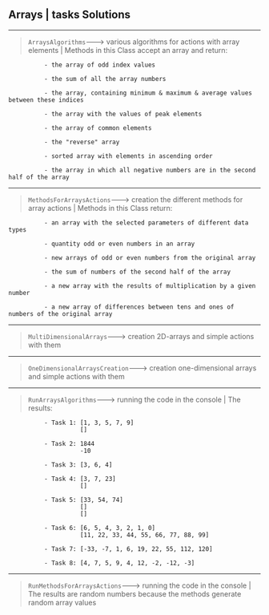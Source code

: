 ## Arrays | tasks Solutions ##
***
> `ArraysAlgorithms`---> various algorithms for actions with array elements | Methods in this Class accept an array and return:

              - the array of odd index values
       
              - the sum of all the array numbers
       
              - the array, containing minimum & maximum & average values between these indices
       
              - the array with the values of peak elements
       
              - the array of common elements
       
              - the "reverse" array
       
              - sorted array with elements in ascending order
       
              - the array in which all negative numbers are in the second half of the array
              
***
> `MethodsForArraysActions`---> creation the different methods for array actions | Methods in this Class return:   
   
              - an array with the selected parameters of different data types
    
              - quantity odd or even numbers in an array
    
              - new arrays of odd or even numbers from the original array

              - the sum of numbers of the second half of the array
       
              - a new array with the results of multiplication by a given number
       
              - a new array of differences between tens and ones of numbers of the original array
***

> `MultiDimensionalArrays`---> creation 2D-arrays and simple actions with them

***

> `OneDimensionalArraysCreation`---> creation one-dimensional arrays and simple actions with them

***

> `RunArraysAlgorithms`---> running the code in the console | The results:

              - Task 1: [1, 3, 5, 7, 9]
                        []
                 
              - Task 2: 1844
                        -10
                 
              - Task 3: [3, 6, 4]
       
              - Task 4: [3, 7, 23]
                        []
                 
              - Task 5: [33, 54, 74]
                        []
                        []
                 
              - Task 6: [6, 5, 4, 3, 2, 1, 0]
                        [11, 22, 33, 44, 55, 66, 77, 88, 99]
                 
              - Task 7: [-33, -7, 1, 6, 19, 22, 55, 112, 120]
       
              - Task 8: [4, 7, 5, 9, 4, 12, -2, -12, -3]
***

> `RunMethodsForArraysActions`---> running the code in the console | The results are random numbers because the methods generate random array values              
